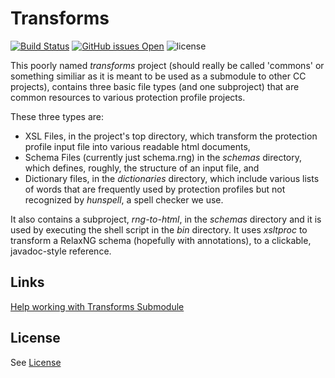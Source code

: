# Transforms 
[![Build Status](https://travis-ci.com/commoncriteria/transforms.svg?branch=master)](https://travis-ci.com/commoncriteria/transforms)
[![GitHub issues Open](https://img.shields.io/github/issues/commoncriteria/transforms.svg?maxAge=2592000)](https://github.com/commoncriteria/transforms/issues) 
![license](https://img.shields.io/badge/license-Unlicensed-blue.svg)

This poorly named _transforms_ project (should really be called 'commons' or something similiar as it is meant to be used as a submodule to other CC projects),
contains three basic file types (and one subproject) that are common resources to various protection profile projects.

These three types are:
* XSL Files, in the project's top directory, which transform the protection profile input file into
  various readable html documents,
* Schema Files (currently just schema.rng) in the _schemas_ directory, which defines, roughly, the structure of an input file, and
* Dictionary files, in the _dictionaries_ directory, which include various lists of words that are frequently used by protection
profiles but not recognized by _hunspell_, a spell checker we use.

It also contains a subproject, _rng-to-html_, in the _schemas_ directory and 
it is used by executing the shell script in the _bin_ directory. 
It uses _xsltproc_ to transform a RelaxNG schema (hopefully with annotations), to a clickable, javadoc-style reference.

## Links
[Help working with Transforms Submodule](https://github.com/commoncriteria/transforms/wiki/Working-with-Transforms-as-a-Submodule)

## License

See [License](./LICENSE)
